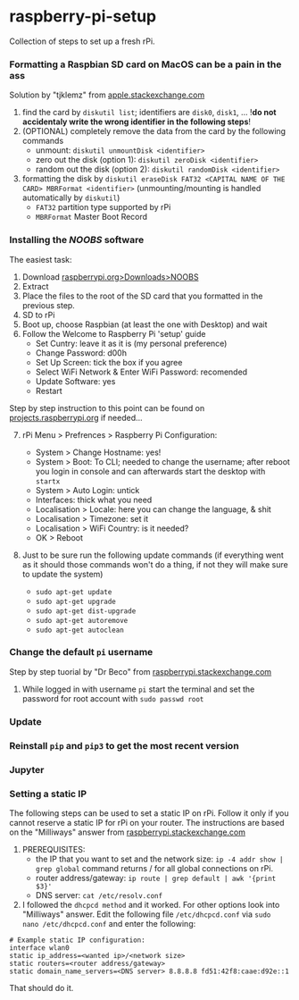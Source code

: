 # raspberry-pi-setup

Collection of steps to set up a fresh rPi.

### Formatting a Raspbian SD card on MacOS can be a pain in the ass
Solution by "tjklemz" from [apple.stackexchange.com](https://apple.stackexchange.com/a/329075/334048)

1. find the card by `diskutil list`; identifiers are `disk0`, `disk1`, ...
!**do not accidentaly write the wrong identifier in the following steps**!
2. (OPTIONAL) completely remove the data from the card by the following commands
    - unmount: `diskutil unmountDisk <identifier>`
    - zero out the disk (option 1): `diskutil zeroDisk <identifier>`
    - random out the disk (option 2): `diskutil randomDisk <identifier>`
3. formatting the disk by `diskutil eraseDisk FAT32 <CAPITAL NAME OF THE CARD> MBRFormat <identifier>` (unmounting/mounting is handled automatically by `diskutil`)
    - `FAT32` partition type supported by rPi
    - `MBRFormat` Master Boot Record

### Installing the *NOOBS* software
The easiest task:
1. Download [raspberrypi.org>Downloads>NOOBS](https://www.raspberrypi.org/downloads/noobs/)
2. Extract
3. Place the files to the root of the SD card that you formatted in the previous step.
4. SD to rPi
5. Boot up, choose Raspbian (at least the one with Desktop) and wait
6. Follow the Welcome to Raspberry Pi 'setup' guide
     - Set Cuntry: leave it as it is (my personal preference)
     - Change Password: d00h
     - Set Up Screen: tick the box if you agree
     - Select WiFi Network & Enter WiFi Password: recomended
     - Update Software: yes
     - Restart

Step by step instruction to this point can be found on [projects.raspberrypi.org](https://projects.raspberrypi.org/en/projects/raspberry-pi-setting-up) if needed...

7. rPi Menu > Prefrences > Raspberry Pi Configuration:
	 - System > Change Hostname: yes!
	 - System > Boot: To CLI; needed to change the username; after reboot you login in console and can afterwards start the desktop with `startx`
	 - System > Auto Login: untick
	 - Interfaces: thick what you need
	 - Localisation > Locale: here you can change the language, & shit
	 - Localisation > Timezone: set it
	 - Localisation > WiFi Country: is it needed?
	 - OK > Reboot

8. Just to be sure run the following update commands (if everything went as it should those commands won't do a thing, if not they will make sure to update the system)
     - `sudo apt-get update`
     - `sudo apt-get upgrade`
     - `sudo apt-get dist-upgrade`
     - `sudo apt-get autoremove`
     - `sudo apt-get autoclean`

### Change the default `pi` username

Step by step tuorial by "Dr Beco" from [raspberrypi.stackexchange.com](https://raspberrypi.stackexchange.com/a/68963/52236)

1) While logged in with username `pi` start the terminal and set the password for root account with `sudo passwd root`



### Update

### Reinstall `pip` and `pip3` to get the most recent version

### Jupyter

### Setting a static IP
The following steps can be used to set a static IP on rPi. Follow it only if you cannot reserve a static IP for rPi on your router. The instructions are based on the "Milliways" answer from [raspberrypi.stackexchange.com](https://raspberrypi.stackexchange.com/a/74428/52236)
1. PREREQUISITES:
     - the IP that you want to set and the network size: `ip -4 addr show | grep global` command returns <current ip>/<network size> for all global connections on rPi.
     - router address/gateway: `ip route | grep default | awk '{print $3}'`
     - DNS server: `cat /etc/resolv.conf`
2. I followed the `dhcpcd method` and it worked. For other options look into "Milliways" answer.
Edit the following file `/etc/dhcpcd.conf` via `sudo nano /etc/dhcpcd.conf` and enter the following:
```
# Example static IP configuration:
interface wlan0
static ip_address=<wanted ip>/<network size>
static routers=<router address/gateway>
static domain_name_servers=<DNS server> 8.8.8.8 fd51:42f8:caae:d92e::1
```
That should do it.
